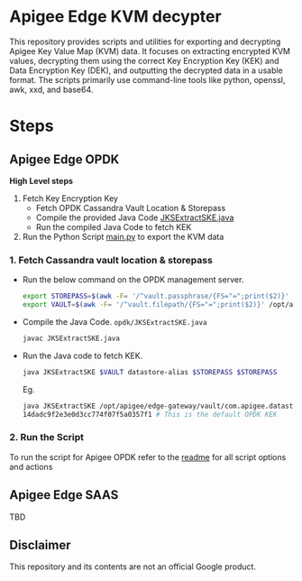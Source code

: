 # Apigee Edge KVM decypter
This repository provides scripts and utilities for exporting and decrypting Apigee Key Value Map (KVM) data. It focuses on extracting encrypted KVM values, decrypting them using the correct Key Encryption Key (KEK) and Data Encryption Key (DEK), and outputting the decrypted data in a usable format. The scripts primarily use command-line tools like python, openssl, awk, xxd, and base64.

# Steps

## Apigee Edge OPDK

**High Level steps**
1. Fetch Key Encryption Key
    * Fetch OPDK Cassandra Vault Location  & Storepass
    * Compile the provided Java Code [JKSExtractSKE.java](./opdk/JKSExtractSKE.java)
    * Run the compiled Java Code to fetch KEK
2. Run the Python Script [main.py](./opdk/main.py) to export the KVM data

### 1. Fetch Cassandra vault location  & storepass

* Run the below command on the OPDK management server.

    ```bash
    export STOREPASS=$(awk -F= '/^vault.passphrase/{FS="=";print($2)}' /opt/apigee/edge-management-server/conf/credentials.properties)
    export VAULT=$(awk -F= '/^vault.filepath/{FS="=";print($2)}' /opt/apigee/edge-management-server/conf/credentials.properties)
    ```

* Compile the Java Code.  `opdk/JKSExtractSKE.java`

    ```bash
    javac JKSExtractSKE.java
    ```

* Run the Java code to fetch KEK.

    ```bash
    java JKSExtractSKE $VAULT datastore-alias $STOREPASS $STOREPASS
    ```

    Eg.
    ```bash
    java JKSExtractSKE /opt/apigee/edge-gateway/vault/com.apigee.datastore.util.datastore.vault datastore-alias xxx xxx
    14dadc9f2e3e0d3cc774f07f5a0357f1 # This is the default OPDK KEK
    ```

### 2. Run the Script

To run the script for Apigee OPDK refer to the [readme](./opdk/README.md) for all script options and actions

## Apigee Edge SAAS

TBD

## Disclaimer

This repository and its contents are not an official Google product.